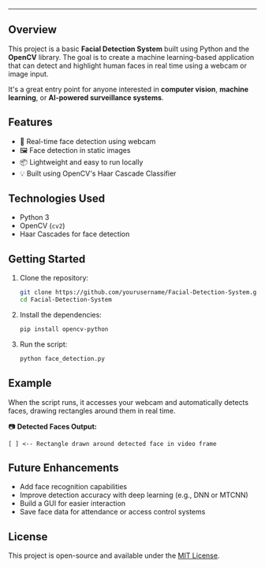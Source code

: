 ---
## Overview

This project is a basic **Facial Detection System** built using Python and the **OpenCV** library. The goal is to create a machine learning-based application that can detect and highlight human faces in real time using a webcam or image input.

It's a great entry point for anyone interested in **computer vision**, **machine learning**, or **AI-powered surveillance systems**.

## Features

- 🎯 Real-time face detection using webcam
- 🖼️ Face detection in static images
- 📦 Lightweight and easy to run locally
- 💡 Built using OpenCV's Haar Cascade Classifier

## Technologies Used

- Python 3
- OpenCV (`cv2`)
- Haar Cascades for face detection

## Getting Started

1. Clone the repository:
   ```bash
   git clone https://github.com/yourusername/Facial-Detection-System.git
   cd Facial-Detection-System
   ```

2. Install the dependencies:
   ```bash
   pip install opencv-python
   ```

3. Run the script:
   ```bash
   python face_detection.py
   ```

## Example

When the script runs, it accesses your webcam and automatically detects faces, drawing rectangles around them in real time.

📷 **Detected Faces Output:**
```
[ ] <-- Rectangle drawn around detected face in video frame
```

## Future Enhancements

- Add face recognition capabilities
- Improve detection accuracy with deep learning (e.g., DNN or MTCNN)
- Build a GUI for easier interaction
- Save face data for attendance or access control systems

## License

This project is open-source and available under the [MIT License](LICENSE).
